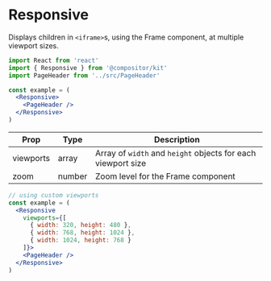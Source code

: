 # Responsive

Displays children in `<iframe>`s, using the Frame component, at multiple viewport sizes.

```jsx
import React from 'react'
import { Responsive } from '@compositor/kit'
import PageHeader from '../src/PageHeader'

const example = (
  <Responsive>
    <PageHeader />
  </Responsive>
)
```

Prop | Type | Description
---|---|---
viewports | array | Array of `width` and `height` objects for each viewport size
zoom | number | Zoom level for the Frame component

```jsx
// using custom viewports
const example = (
  <Responsive
    viewports={[
      { width: 320, height: 480 },
      { width: 768, height: 1024 },
      { width: 1024, height: 768 }
    ]}>
    <PageHeader />
  </Responsive>
)
```
